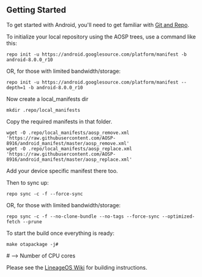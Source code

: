 Getting Started
---------------

To get started with Android, you'll need to get
familiar with [Git and Repo](https://source.android.com/source/using-repo.html).

To initialize your local repository using the AOSP trees, use a command like this:

    repo init -u https://android.googlesource.com/platform/manifest -b android-8.0.0_r10
    
OR, for those with limited bandwidth/storage:

    repo init -u https://android.googlesource.com/platform/manifest --depth=1 -b android-8.0.0_r10

Now create a local_manifests dir

    mkdir .repo/local_manifests

Copy the required manifests in that folder.

    wget -O .repo/local_manifests/aosp_remove.xml 'https://raw.githubusercontent.com/AOSP-8916/android_manifest/master/aosp_remove.xml'
    wget -O .repo/local_manifests/aosp_replace.xml 'https://raw.githubusercontent.com/AOSP-8916/android_manifest/master/aosp_replace.xml'
Add your device specific manifest there too.

Then to sync up:

    repo sync -c -f --force-sync

OR, for those with limited bandwidth/storage:

    repo sync -c -f --no-clone-bundle --no-tags --force-sync --optimized-fetch --prune

To start the build once everything is ready:

    make otapackage -j#
    
\# --> Number of CPU cores 

Please see the [LineageOS Wiki](https://wiki.lineageos.org/) for building instructions.
